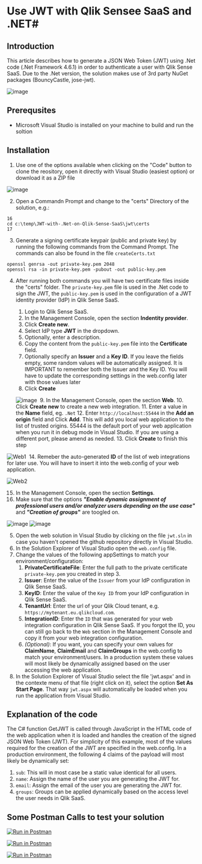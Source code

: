# Use JWT with Qlik Sensee SaaS and .NET#

## Introduction ##
This article describes how to generate a JSON Web Token (JWT) using .Net code (.Net Framework 4.6.1) in order to authenticate a user with Qlik Sense SaaS. 
Due to the .Net version, the solution makes use of 3rd party NuGet packages (BouncyCastle, jose-jwt).

![image](https://user-images.githubusercontent.com/72072893/185344360-09e1376a-651e-45a4-90bc-23f79b7623cc.png)



## Prerequsites ##
* Microsoft Visual Studio is installed on your machine to build and run the soltion 

## Installation ##

1. Use one of the options available when clicking on the "Code" button to clone the reository, open it directly with Visual Studio (easiest option) or download it as a ZIP file <br>

![image](https://user-images.githubusercontent.com/72072893/185239567-e80887b7-69ae-4be0-8101-0426c035c776.png)

2. Open a Commandn Prompt and change to the "certs" Directory of the solution, e.g.:

```
16
cd c:\temp\JWT-with-.Net-on-Qlik-Sense-SaaS\jwt\certs
17
```

3. Generate a signing certificate keypair (public and private key) by running the following commands from the Command Prompt. The commands can also be found in the file `createCerts.txt`

```
openssl genrsa -out private-key.pem 2048
openssl rsa -in private-key.pem -pubout -out public-key.pem

```

4. After running both commands you will have two certificate files inside the "certs" folder. The `private-key.pem` file is used in the .Net code to sign the JWT, the   `public-key.pem` is used in the configuration of a JWT identity provider (IdP) in Qlik Sense SaaS.

   1. Login to Qlik Sense SaaS.
   2. In the Management Console, open the section **Indentity provider**.
   3. Click **Create new**.
   4. Select IdP type **JWT** in the dropdown.
   5. Optionally, enter a description.
   6. Copy the content from the `public-key.pem` file into the **Certificate** field.
   7. Optionally specify an **Issuer** and a **Key ID**. If you leave the fields empty, some random values will be automatically assigned. It is IMPORTANT to remember both the Issuer and the Key ID. You will have to update the corresponding settings in the web.config later with those values later
   8. Click **Create** <br>

   ![image](https://user-images.githubusercontent.com/6170297/169548503-30d14e7f-a1fa-4dc4-a70b-081ccdc0fa8f.png)
​
   9. In the Management Console, open the section **Web**.
   10. Click **Create new** to create a new web integration.
   11. Enter a value in the **Name** field, eg. `.Net`
   12. Enter `http://localhost:55444` in the **Add an origin** field and Click **Add**. This will add you local web application to the list of trusted origins. 55444 is the default port of your web application when you run it in debug mode in Visual Studio. If you are using a different port, please amend as needed.
   13. Click **Create** to finish this step <br>

  ![Web1](https://user-images.githubusercontent.com/6170297/171605462-16c3d750-9908-4173-abd4-7a2fbfddb5de.GIF)
​
   14. Remeber the auto-generated **ID** of the list of web integrations for later use. You will have to insert it into the web.config of your web application. <br>

![Web2](https://user-images.githubusercontent.com/6170297/171605631-9f4b9a1b-d1d1-47fc-8369-b35c80bd9a95.GIF)

   15. In the Management Console, open the section **Settings**.
   16. Make sure that the options **_"Enable dynamic assignment of professional users and/or analyzer users depending on the use case"_** and **_"Creation of groups_"**  are toogled on.

   ![image](https://user-images.githubusercontent.com/6170297/169549600-d4337cc6-966d-48e4-9a3d-94f799903eb0.png) ![image](https://user-images.githubusercontent.com/6170297/169549817-d530945d-92fa-4b53-b929-65e207d7f6e2.png)

5. Open the web solution in Visual Studio by clicking on the file `jwt.sln` in case you haven't opened the github repository directly in Visual Studio.
6. In the Solution Explorer of Visual Studio open the `web.config` file.
7. Change the values of the following appSettings to match your environment/configuration: 
   1. **PrivateCertificateFile**: Enter the full path to the private certificate `private-key.pem` you created in step 3.
   2. **Issuer**: Enter the value of the `Issuer` from your IdP configuration in Qlik Sense SaaS.
   3. **KeyID**: Enter the value of the `Key ID` from your IdP configuration in Qlik Sense SaaS.
   4. **TenantUrl**: Enter the url of your Qlik Cloud tenant, e.g. `https://mytenant.eu.qlikcloud.com`.
   5. **IntegrationID**: Enter the `ID` that was generated for your web integration configuration in Qlik Sense SaaS. If you forgot the ID, you can still go back to the `Web` section in the Management Console and copy it from your web integration configuration.
   6. _(Optional)_: If you want, you can specify your own values for **ClaimName**, **ClaimEmail** and **ClaimGroups** in the web.config to match your environment/users. In a production system these values will most likely be dynamically assigned based on the user accessing the web application.
8. In the Solution Explorer of Visual Studio select the file 'jwt.aspx' and in the contexte menu of that file (right click on it), select the option **Set As Start Page**. That way `jwt.aspx` will automatically be loaded when you run the application from Visual Studio.

## Explanation of the code ##
The C# function GetJWT is called through JavaScript in the HTML code of the web application when it is loaded and handles the creation of the signed JSON Web Token (JWT). For simplicity of this example, most of the values required for the creation of the JWT are specified in the web.config. In a production environment, the following 4 claims of the payload will most likely be dynamically set:<br>
1. `sub`: This will in most case be a static value identical for all users.
2. `name`: Assign the name of the user you are generating the JWT for.
3. `email`: Assign the email of the user you are generating the JWT for.
4. `groups`: Groups can be applied dynamically based on the access level the user needs in Qlik SaaS.
   
   
 ## Some Postman Calls to test your solution ##
   [![Run in Postman](https://run.pstmn.io/button.svg)](https://app.getpostman.com/run-collection/13762341-4b37d4fd-d515-4b27-9e7b-664c7930ae78?action=collection%2Ffork&collection-url=entityId%3D13762341-4b37d4fd-d515-4b27-9e7b-664c7930ae78%26entityType%3Dcollection%26workspaceId%3D291f8476-5f4d-4bad-ae87-071012d07349)
   
   [![Run in Postman](https://run.pstmn.io/button.svg)](https://app.getpostman.com/run-collection/13762341-4b37d4fd-d515-4b27-9e7b-664c7930ae78?action=collection%2Ffork&collection-url=entityId%3D13762341-4b37d4fd-d515-4b27-9e7b-664c7930ae78%26entityType%3Dcollection%26workspaceId%3D291f8476-5f4d-4bad-ae87-071012d07349)
   
   [![Run in Postman](https://run.pstmn.io/button.svg)](https://app.getpostman.com/run-collection/13762341-4b37d4fd-d515-4b27-9e7b-664c7930ae78?action=collection%2Ffork&collection-url=entityId%3D13762341-4b37d4fd-d515-4b27-9e7b-664c7930ae78%26entityType%3Dcollection%26workspaceId%3D291f8476-5f4d-4bad-ae87-071012d07349)
